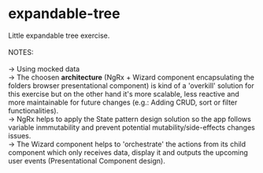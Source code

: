 # expandable-tree
Little expandable tree exercise.
<br><br>
NOTES:
<br>
<br>
-> Using mocked data
<br>
-> The choosen <b>architecture</b> (NgRx + Wizard component encapsulating the folders browser presentational component) is kind of a 'overkill' solution for this exercise but on the other hand it's more scalable, less reactive and more maintainable for future changes (e.g.: Adding CRUD, sort or filter functionalities).
<br>
-> NgRx helps to apply the State pattern design solution so the app follows variable inmmutability and prevent potential mutability/side-effects changes issues.
<br>
-> The Wizard component helps to 'orchestrate' the actions from its child component which only receives data, display it and outputs the upcoming user events (Presentational Component design).
